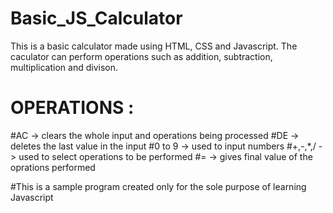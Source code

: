 # Basic_JS_Calculator

This is a basic calculator made using HTML, CSS and Javascript. The caculator can perform operations such as addition, subtraction, multiplication and divison.

OPERATIONS :
============

#AC -> clears the whole input and operations being processed
#DE -> deletes the last value in the input
#0 to 9 -> used to input numbers
#+,-,*,/ -> used to select operations to be performed
#= -> gives final value of the oprations performed



#This is a sample program created only for the sole purpose of learning Javascript
